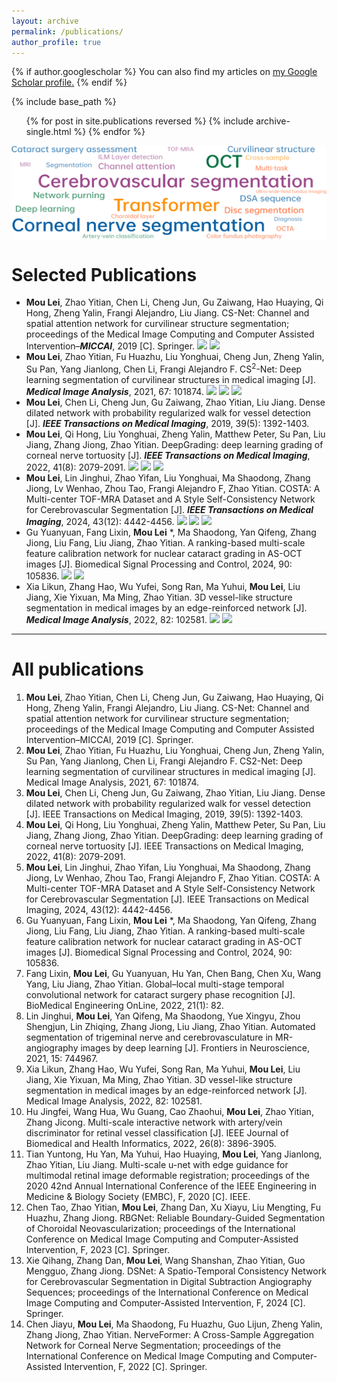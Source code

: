 ```yaml
---
layout: archive
permalink: /publications/
author_profile: true
---
```


{% if author.googlescholar %}
  You can also find my articles on <u><a href="{{author.googlescholar}}">my Google Scholar profile</a>.</u>
{% endif %}

{% include base_path %}

<ul>{% for post in site.publications reversed %}
    {% include archive-single.html %}
  {% endfor %}</ul>

<p align="center">
 <img width="600px" height="150px" src="../images/topic.png" align="center" alt="Publications" />
</p>

# Selected Publications

- **Mou Lei**, Zhao Yitian, Chen Li, Cheng Jun, Gu Zaiwang, Hao Huaying, Qi Hong, Zheng Yalin, Frangi Alejandro, Liu Jiang. CS-Net: Channel and spatial attention network for curvilinear structure segmentation; proceedings of the Medical Image Computing and Computer Assisted Intervention–***MICCAI***, 2019 [C]. Springer. [![](https://img.shields.io/badge/Paper-blue)](https://link.springer.com/chapter/10.1007/978-3-030-32239-7_80) [![](https://img.shields.io/badge/Code-orange)](https://github.com/iMED-Lab/CS-Net)
- **Mou Lei**, Zhao Yitian, Fu Huazhu, Liu Yonghuai, Cheng Jun, Zheng Yalin, Su Pan, Yang Jianlong, Chen Li, Frangi Alejandro F. CS$^2$-Net: Deep learning segmentation of curvilinear structures in medical imaging [J]. ***Medical Image Analysis***, 2021, 67: 101874. [![](https://img.shields.io/badge/Paper-blue)](https://www.sciencedirect.com/science/article/abs/pii/S1361841520302383) [![](https://img.shields.io/badge/Code-orange)](https://github.com/iMED-Lab/CS-Net) [![](https://img.shields.io/badge/Dataset-CORN-red)](https://zenodo.org/records/12776091)
- **Mou Lei**, Chen Li, Cheng Jun, Gu Zaiwang, Zhao Yitian, Liu Jiang. Dense dilated network with probability regularized walk for vessel detection [J]. ***IEEE Transactions on Medical Imaging***, 2019, 39(5): 1392-1403.
- **Mou Lei**, Qi Hong, Liu Yonghuai, Zheng Yalin, Matthew Peter, Su Pan, Liu Jiang, Zhang Jiong, Zhao Yitian. DeepGrading: deep learning grading of corneal nerve tortuosity [J]. ***IEEE Transactions on Medical Imaging***, 2022, 41(8): 2079-2091. [![](https://img.shields.io/badge/Paper-blue)](https://ieeexplore.ieee.org/document/9729201) [![](https://img.shields.io/badge/Code-orange)](https://github.com/iMED-Lab/TortuosityGrading) [![](https://img.shields.io/badge/Dataset-CORN--1500-red)](https://zenodo.org/records/12776091)
- **Mou Lei**, Lin Jinghui, Zhao Yifan, Liu Yonghuai, Ma Shaodong, Zhang Jiong, Lv Wenhao, Zhou Tao, Frangi Alejandro F, Zhao Yitian. COSTA: A Multi-center TOF-MRA Dataset and A Style Self-Consistency Network for Cerebrovascular Segmentation [J]. ***IEEE Transactions on Medical Imaging***, 2024, 43(12): 4442-4456. [![](https://img.shields.io/badge/Paper-blue)](https://ieeexplore.ieee.org/document/10599360) [![](https://img.shields.io/badge/Code-orange)](https://github.com/iMED-Lab/COSTA) [![](https://img.shields.io/badge/Dataset-COSTA-red)](https://zenodo.org/records/11025761)
- Gu Yuanyuan, Fang Lixin, **Mou Lei** *, Ma Shaodong, Yan Qifeng, Zhang Jiong, Liu Fang, Liu Jiang, Zhao Yitian. A ranking-based multi-scale feature calibration network for nuclear cataract grading in AS-OCT images [J]. Biomedical Signal Processing and Control, 2024, 90: 105836.  [![](https://img.shields.io/badge/Paper-blue)](https://www.sciencedirect.com/science/article/abs/pii/S1746809423012697) [![](https://img.shields.io/badge/Code-orange)](https://github.com/iMED-Lab/MFCNet)
- Xia Likun, Zhang Hao, Wu Yufei, Song Ran, Ma Yuhui, **Mou Lei**, Liu Jiang, Xie Yixuan, Ma Ming, Zhao Yitian. 3D vessel-like structure segmentation in medical images by an edge-reinforced network [J]. ***Medical Image Analysis***, 2022, 82: 102581. [![](https://img.shields.io/badge/Paper-blue)](https://www.sciencedirect.com/science/article/abs/pii/S1361841522002201) [![](https://img.shields.io/badge/Code-orange)](https://github.com/iMED-Lab/ER-Net)

---

# All publications

1. **Mou Lei**, Zhao Yitian, Chen Li, Cheng Jun, Gu Zaiwang, Hao Huaying, Qi Hong, Zheng Yalin, Frangi Alejandro, Liu Jiang. CS-Net: Channel and spatial attention network for curvilinear structure segmentation; proceedings of the Medical Image Computing and Computer Assisted Intervention–MICCAI, 2019 [C]. Springer.
2. **Mou Lei**, Zhao Yitian, Fu Huazhu, Liu Yonghuai, Cheng Jun, Zheng Yalin, Su Pan, Yang Jianlong, Chen Li, Frangi Alejandro F. CS2-Net: Deep learning segmentation of curvilinear structures in medical imaging [J]. Medical Image Analysis, 2021, 67: 101874.
3. **Mou Lei**, Chen Li, Cheng Jun, Gu Zaiwang, Zhao Yitian, Liu Jiang. Dense dilated network with probability regularized walk for vessel detection [J]. IEEE Transactions on Medical Imaging, 2019, 39(5): 1392-1403.
4. **Mou Lei**, Qi Hong, Liu Yonghuai, Zheng Yalin, Matthew Peter, Su Pan, Liu Jiang, Zhang Jiong, Zhao Yitian. DeepGrading: deep learning grading of corneal nerve tortuosity [J]. IEEE Transactions on Medical Imaging, 2022, 41(8): 2079-2091.
5. **Mou Lei**, Lin Jinghui, Zhao Yifan, Liu Yonghuai, Ma Shaodong, Zhang Jiong, Lv Wenhao, Zhou Tao, Frangi Alejandro F, Zhao Yitian. COSTA: A Multi-center TOF-MRA Dataset and A Style Self-Consistency Network for Cerebrovascular Segmentation [J]. IEEE Transactions on Medical Imaging, 2024, 43(12): 4442-4456.
6. Gu Yuanyuan, Fang Lixin, **Mou Lei** *, Ma Shaodong, Yan Qifeng, Zhang Jiong, Liu Fang, Liu Jiang, Zhao Yitian. A ranking-based multi-scale feature calibration network for nuclear cataract grading in AS-OCT images [J]. Biomedical Signal Processing and Control, 2024, 90: 105836.
7. Fang Lixin, **Mou Lei**, Gu Yuanyuan, Hu Yan, Chen Bang, Chen Xu, Wang Yang, Liu Jiang, Zhao Yitian. Global–local multi-stage temporal convolutional network for cataract surgery phase recognition [J]. BioMedical Engineering OnLine, 2022, 21(1): 82.
8. Lin Jinghui, **Mou Lei**, Yan Qifeng, Ma Shaodong, Yue Xingyu, Zhou Shengjun, Lin Zhiqing, Zhang Jiong, Liu Jiang, Zhao Yitian. Automated segmentation of trigeminal nerve and cerebrovasculature in MR-angiography images by deep learning [J]. Frontiers in Neuroscience, 2021, 15: 744967.
9. Xia Likun, Zhang Hao, Wu Yufei, Song Ran, Ma Yuhui, **Mou Lei**, Liu Jiang, Xie Yixuan, Ma Ming, Zhao Yitian. 3D vessel-like structure segmentation in medical images by an edge-reinforced network [J]. Medical Image Analysis, 2022, 82: 102581.
10. Hu Jingfei, Wang Hua, Wu Guang, Cao Zhaohui, **Mou Lei**, Zhao Yitian, Zhang Jicong. Multi-scale interactive network with artery/vein discriminator for retinal vessel classification [J]. IEEE Journal of Biomedical and Health Informatics, 2022, 26(8): 3896-3905.
11. Tian Yuntong, Hu Yan, Ma Yuhui, Hao Huaying, **Mou Lei**, Yang Jianlong, Zhao Yitian, Liu Jiang. Multi-scale u-net with edge guidance for multimodal retinal image deformable registration; proceedings of the 2020 42nd Annual International Conference of the IEEE Engineering in Medicine & Biology Society (EMBC), F, 2020 [C]. IEEE.
12. Chen Tao, Zhao Yitian, **Mou Lei**, Zhang Dan, Xu Xiayu, Liu Mengting, Fu Huazhu, Zhang Jiong. RBGNet: Reliable Boundary-Guided Segmentation of Choroidal Neovascularization; proceedings of the International Conference on Medical Image Computing and Computer-Assisted Intervention, F, 2023 [C]. Springer.
13. Xie Qihang, Zhang Dan, **Mou Lei**, Wang Shanshan, Zhao Yitian, Guo Mengguo, Zhang Jiong. DSNet: A Spatio-Temporal Consistency Network for Cerebrovascular Segmentation in Digital Subtraction Angiography Sequences; proceedings of the International Conference on Medical Image Computing and Computer-Assisted Intervention, F, 2024 [C]. Springer.
14. Chen Jiayu, **Mou Lei**, Ma Shaodong, Fu Huazhu, Guo Lijun, Zheng Yalin, Zhang Jiong, Zhao Yitian. NerveFormer: A Cross-Sample Aggregation Network for Corneal Nerve Segmentation; proceedings of the International Conference on Medical Image Computing and Computer-Assisted Intervention, F, 2022 [C]. Springer.

